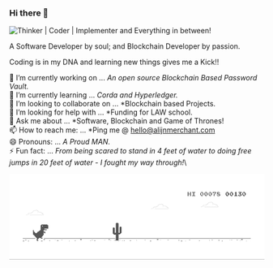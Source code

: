 ### Hi there 👋


![Thinker | Coder | Implementer and Everything in between!](https://github.com/alijnmerchant21/alijnmerchant21/blob/master/Animated-GIF-original.gif)

A Software Developer by soul; and Blockchain Developer by passion.

Coding is in my DNA and learning new things gives me a Kick!!

🔭 I’m currently working on ... *An open source Blockchain Based Password Vault.*\
🌱 I’m currently learning ... *Corda and Hyperledger.*\
👯 I’m looking to collaborate on ... *Blockchain based Projects.\
🤔 I’m looking for help with ... *Funding for LAW school.\
💬 Ask me about ... *Software, Blockchain and Game of Thrones!\
📫 How to reach me: ... *Ping me @ hello@alijnmerchant.com\
😄 Pronouns: ... *A Proud MAN.*\
⚡ Fun fact: ... *From being scared to stand in 4 feet of water to doing free jumps in 20 feet of water - I fought my way through!*\


![Dino](https://github.com/alijnmerchant21/alijnmerchant21/blob/master/dino.gif)
